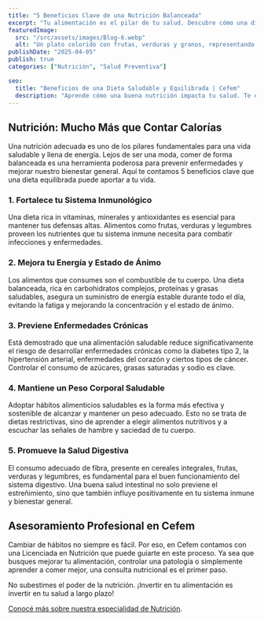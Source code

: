 ```yaml
---
title: "5 Beneficios Clave de una Nutrición Balanceada"
excerpt: "Tu alimentación es el pilar de tu salud. Descubre cómo una dieta equilibrada puede transformar tu energía, prevenir enfermedades y mejorar tu calidad de vida."
featuredImage:
  src: "/src/assets/images/Blog-6.webp"
  alt: "Un plato colorido con frutas, verduras y granos, representando una nutrición balanceada y saludable."
publishDate: "2025-04-05"
publish: true
categories: ["Nutrición", "Salud Preventiva"]

seo:
  title: "Beneficios de una Dieta Saludable y Equilibrada | Cefem"
  description: "Aprende cómo una buena nutrición impacta tu salud. Te explicamos 5 beneficios clave de comer balanceado y cómo nuestro servicio de nutrición puede ayudarte."
---
```


## Nutrición: Mucho Más que Contar Calorías

Una nutrición adecuada es uno de los pilares fundamentales para una vida saludable y llena de energía. Lejos de ser una moda, comer de forma balanceada es una herramienta poderosa para prevenir enfermedades y mejorar nuestro bienestar general. Aquí te contamos 5 beneficios clave que una dieta equilibrada puede aportar a tu vida.

### 1. Fortalece tu Sistema Inmunológico

Una dieta rica in vitaminas, minerales y antioxidantes es esencial para mantener tus defensas altas. Alimentos como frutas, verduras y legumbres proveen los nutrientes que tu sistema inmune necesita para combatir infecciones y enfermedades.

### 2. Mejora tu Energía y Estado de Ánimo

Los alimentos que consumes son el combustible de tu cuerpo. Una dieta balanceada, rica en carbohidratos complejos, proteínas y grasas saludables, asegura un suministro de energía estable durante todo el día, evitando la fatiga y mejorando la concentración y el estado de ánimo.

### 3. Previene Enfermedades Crónicas

Está demostrado que una alimentación saludable reduce significativamente el riesgo de desarrollar enfermedades crónicas como la diabetes tipo 2, la hipertensión arterial, enfermedades del corazón y ciertos tipos de cáncer. Controlar el consumo de azúcares, grasas saturadas y sodio es clave.

### 4. Mantiene un Peso Corporal Saludable

Adoptar hábitos alimenticios saludables es la forma más efectiva y sostenible de alcanzar y mantener un peso adecuado. Esto no se trata de dietas restrictivas, sino de aprender a elegir alimentos nutritivos y a escuchar las señales de hambre y saciedad de tu cuerpo.

### 5. Promueve la Salud Digestiva

El consumo adecuado de fibra, presente en cereales integrales, frutas, verduras y legumbres, es fundamental para el buen funcionamiento del sistema digestivo. Una buena salud intestinal no solo previene el estreñimiento, sino que también influye positivamente en tu sistema inmune y bienestar general.

## Asesoramiento Profesional en Cefem

Cambiar de hábitos no siempre es fácil. Por eso, en Cefem contamos con una Licenciada en Nutrición que puede guiarte en este proceso. Ya sea que busques mejorar tu alimentación, controlar una patología o simplemente aprender a comer mejor, una consulta nutricional es el primer paso.

No subestimes el poder de la nutrición. ¡Invertir en tu alimentación es invertir en tu salud a largo plazo!

[Conocé más sobre nuestra especialidad de Nutrición](/especialidades).
